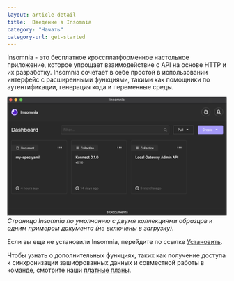 ```yaml
---
layout: article-detail
title:  Введение в Insomnia
category: "Начать"
category-url: get-started
---
```


Insomnia - это бесплатное кроссплатформенное настольное приложение, которое упрощает взаимодействие с API на основе HTTP и их разработку. Insomnia сочетает в себе простой в использовании интерфейс с расширенными функциями, такими как помощники по аутентификации, генерация кода и переменные среды.

![Домашняя страница клиента Insomnia с двумя примерами проектов](/assets/images/entry-page.png)
_Страница Insomnia по умолчанию с двумя коллекциями образцов и одним примером документа (не включены в загрузку)._

Если вы еще не установили Insomnia, перейдите по ссылке [Установить](/insomnia/install). 

Чтобы узнать о дополнительных функциях, таких как получение доступа к синхронизации зашифрованных данных и совместной работы в команде, смотрите наши [платные планы](https://insomnia.rest/pricing). 